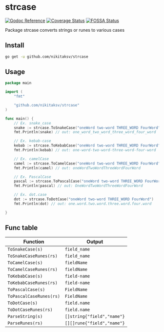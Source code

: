 # strcase

[![Godoc Reference](https://godoc.org/github.com/nikitaksv/strcase?status.svg)](http://godoc.org/github.com/nikitaksv/strcase)
[![Coverage Status](https://coveralls.io/repos/github/nikitaksv/strcase/badge.svg?branch=main)](https://coveralls.io/github/nikitaksv/strcase?branch=main)
[![FOSSA Status](https://app.fossa.com/api/projects/git%2Bgithub.com%2Fnikitaksv%2Fstrcase.svg?type=shield)](https://app.fossa.com/projects/git%2Bgithub.com%2Fnikitaksv%2Fstrcase?ref=badge_shield)

Package strcase converts strings or runes to various cases

## Install

```sh
go get -u github.com/nikitaksv/strcase
```

## Usage
 
```go
package main

import (
	"fmt"

	"github.com/nikitaksv/strcase"
)

func main() {
	// Ex. snake_case
	snake := strcase.ToSnakeCase("oneWord two-word THREE_WORD FourWord")
	fmt.Println(snake) // out: one_word_two_word_three_word_four_word

	// Ex. kebab-case
	kebab := strcase.ToKebabCase("oneWord two-word THREE_WORD FourWord")
	fmt.Println(kebab) // out: one-word-two-word-three-word-four-word

	// Ex. camelCase
	camel := strcase.ToCamelCase("oneWord two-word THREE_WORD FourWord")
	fmt.Println(camel) // out: oneWordTwoWordThreeWordFourWord

	// Ex. PascalCase
	pascal := strcase.ToPascalCase("oneWord two-word THREE_WORD FourWord")
	fmt.Println(pascal) // out: OneWordTwoWordThreeWordFourWord

	// Ex. dot.case
	dot := strcase.ToDotCase("oneWord two-word THREE_WORD FourWord")
	fmt.Println(dot) // out: one.word.two.word.three.word.four.word

}
```

## Func table

| Function                          | Output                     |
|-----------------------------------|----------------------------|
| `ToSnakeCase(s)`                  | `field_name`               |
| `ToSnakeCaseRunes(rs)`            | `field_name`               |
| `ToCamelCase(s)`                  | `fieldName`                |
| `ToCamelCaseRunes(rs)`            | `fieldName`                |
| `ToKebabCase(s)`                  | `field-name`               |
| `ToKebabCaseRunes(rs)`            | `field-name`               |
| `ToPascalCase(s)`                 | `FieldName`                |
| `ToPascalCaseRunes(rs)`           | `FieldName`                |
| `ToDotCase(s)`                    | `field.name`               |
| `ToDotCaseRunes(rs)`              | `field.name`               |
| `ParseString(s)`                  | `[]string{"field","name"}` |
| `ParseRunes(rs)`                  | `[][]rune{"field","name"}` |
